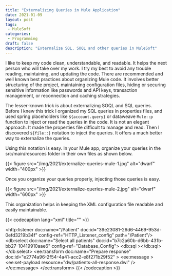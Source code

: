 ```yaml
---
title: "Externalizing Queries in Mule Application"
date: 2021-01-09
layout: post
tags:
 - MuleSoft
categories:
 - Programming
draft: false
description: "Externalize SQL, SOQL and other queries in MuleSoft"
---
```

I like to keep my code clean, understandable, and readable. It helps the next person who will take over my work. I try my best to avoid any trouble reading, maintaining, and updating the code.
There are recommended and well known best practices about organizing Mule code. It involves better structuring of the project, maintaining configuration files, hiding or securing sensitive information like passwords and API keys, transaction management, or reconnection and caching strategies.

The lesser-known trick is about externalizing SOQL and SQL queries. Before I knew this trick I organized my SQL queries in properties files, and used spring placeholders like `${account.query}`  or dataweave `Mule::p` function to inject or read the queries in the code. It is not an elegant approach. It made the properties file difficult to manage and read. Then I discovered `${file::}` notation to inject the queries. It offers a much better way to externalize the queries. 

Using this notation is easy. In your Mule app, organize your queries in the src/main/resources folder in their own files as shown below.

{{< figure src="/img/2021/externalize-queries-mule-1.jpg" alt="dwarf" width="400px" >}}

Once you organize your queries properly, injecting those queries is easy.

{{< figure src="/img/2021/externalize-queries-mule-2.jpg" alt="dwarf" width="600px" >}}

This organization helps in keeping the XML configuration file readable and easily maintainable.

{{< codecaption lang="xml" title="" >}}
<?xml version="1.0" encoding="UTF-8"?>

<mule xmlns:ee="http://www.mulesoft.org/schema/mule/ee/core"
	xmlns:http="http://www.mulesoft.org/schema/mule/http"
	xmlns:db="http://www.mulesoft.org/schema/mule/db"
	xmlns="http://www.mulesoft.org/schema/mule/core"
	xmlns:doc="http://www.mulesoft.org/schema/mule/documentation"
	xmlns:xsi="http://www.w3.org/2001/XMLSchema-instance"
	xsi:schemaLocation="http://www.mulesoft.org/schema/mule/core 
		http://www.mulesoft.org/schema/mule/core/current/mule.xsd
		http://www.mulesoft.org/schema/mule/db 
		http://www.mulesoft.org/schema/mule/db/current/mule-db.xsd
		http://www.mulesoft.org/schema/mule/http 
		http://www.mulesoft.org/schema/mule/http/current/mule-http.xsd
		http://www.mulesoft.org/schema/mule/ee/core 
		http://www.mulesoft.org/schema/mule/ee/core/current/mule-ee.xsd">
	<flow name="demo-apiFlow"
		doc:id="e3653667-121e-47cf-b2a6-33345b66e2e4">
		<http:listener doc:name="/Patient" 
			doc:id="39e23081-26d6-4469-953d-0efd3219b34f" 
			config-ref="HTTP_Listener_config" 
			path="/Patient"/>
		<db:select 
			doc:name="Select all patients" 
			doc:id="b7c2a60b-d6bb-431b-bb27-10419910aae6" 
			config-ref="Database_Config">
			<db:sql ><![CDATA[${file::sql/select-patients-all.sql}]]></db:sql>
		</db:select>
		<ee:transform 
			doc:name="Prepare response" 
			doc:id="e2774a96-2f54-4a41-acc2-e8f271b29f52" >
			<ee:message >
				<ee:set-payload resource="dw/patients-all-response.dwl" />
			</ee:message>
		</ee:transform>
	</flow>
</mule>
{{< /codecaption >}}